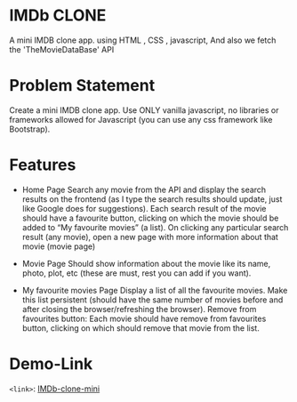 # IMDb CLONE
A mini IMDB clone app. using HTML , CSS , javascript, And  also we fetch the 'TheMovieDataBase' API

# Problem Statement
Create a mini IMDB clone app. Use ONLY vanilla javascript, no libraries or frameworks allowed for Javascript (you can use any css framework like Bootstrap).

# Features
- Home Page
Search any movie from the API and display the search results on the frontend (as I type the search results should update, just like Google does for suggestions).
Each search result of the movie should have a favourite button, clicking on which the movie should be added to “My favourite movies” (a list).
On clicking any particular search result (any movie), open a new page with more information about that movie (movie page)

- Movie Page
Should show information about the movie like its name, photo, plot, etc (these are must, rest you can add if you want).

- My favourite movies Page
Display a list of all the favourite movies.
Make this list persistent (should have the same number of movies before and after closing the browser/refreshing the browser).
Remove from favourites button: Each movie should have remove from favourites button, clicking on which should remove that movie from the list.


# Demo-Link
`<link>`: [IMDb-clone-mini](https://imdb-mini-clone.netlify.app/index.html)
